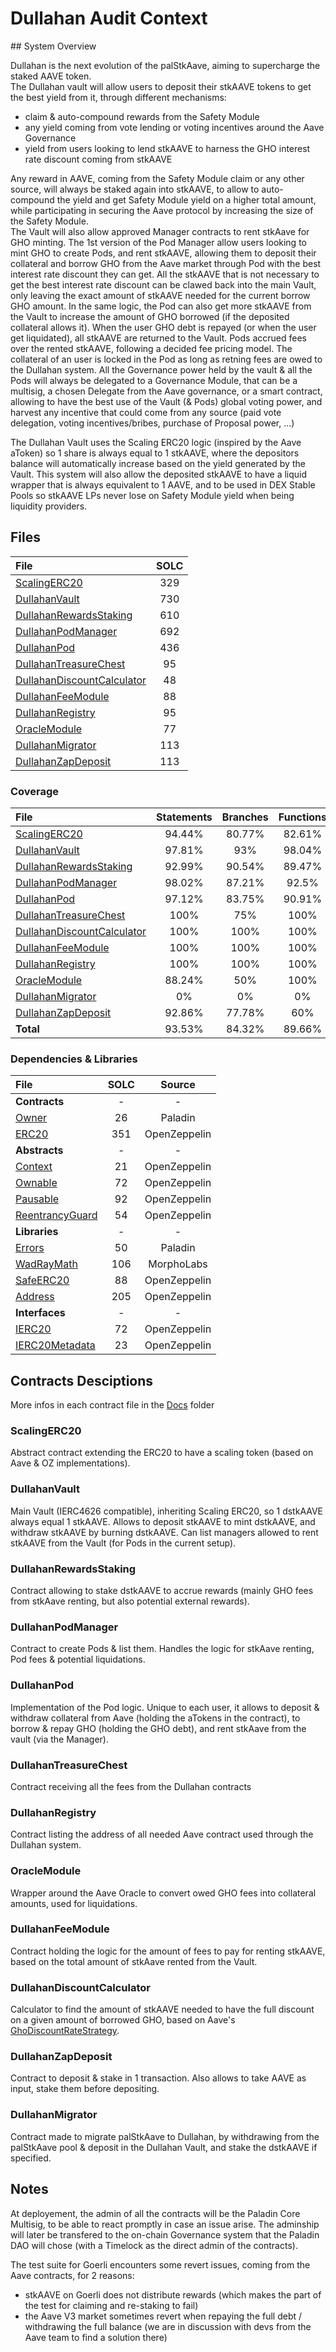 # Dullahan Audit Context

## System Overview

Dullahan is the next evolution of the palStkAave, aiming to supercharge the staked AAVE token.  
The Dullahan vault will allow users to deposit their stkAAVE tokens to get the best yield from it,
through different mechanisms:
- claim & auto-compound rewards from the Safety Module
- any yield coming from vote lending or voting incentives around the Aave Governance
- yield from users looking to lend stkAAVE to harness the GHO interest rate discount coming from stkAAVE
  
Any reward in AAVE, coming from the Safety Module claim or any other source, will always be staked again
into stkAAVE, to allow to auto-compound the yield and get Safety Module yield on a higher total amount,
while participating in securing the Aave protocol by increasing the size of the Safety Module.  
The Vault will also allow approved Manager contracts to rent stkAave for GHO minting.
The 1st version of the Pod Manager allow users looking to mint GHO to create Pods, and rent stkAAVE, allowing them to deposit their collateral and borrow GHO from the Aave market through Pod with the best interest rate discount they can get. All the stkAAVE that is not necessary to get the best interest rate discount can be clawed back into the main Vault, only leaving the exact amount of stkAAVE needed for the current borrow GHO amount. In the same logic, the Pod can also get more stkAAVE from the Vault to increase the amount of GHO borrowed (if the deposited collateral allows it). When the user GHO debt is repayed (or when the user get liquidated), all stkAAVE are returned to the Vault. Pods accrued fees over the rented stkAAVE, following a decided fee pricing model. The collateral of an user is locked in the Pod as long as retning fees are owed to the Dullahan system.
All the Governance power held by the vault & all the Pods will always be delegated to a Governance Module, that can be a multisig, a chosen Delegate from the Aave governance, or a smart contract, allowing to have the best use of the Vault (& Pods) global voting power, and harvest any incentive that could come from any source (paid vote delegation, voting incentives/bribes, purchase of Proposal power, ...)  
  
The Dullahan Vault uses the Scaling ERC20 logic (inspired by the Aave aToken) so 1 share is always equal to 1 stkAAVE, where the depositors balance will automatically increase based on the yield generated by the Vault. This system will also allow the deposited stkAAVE to have a liquid wrapper that is always equivalent to 1 AAVE, and to be used in DEX Stable Pools so stkAAVE LPs never lose on Safety Module yield when being liquidity providers.

## Files

|**File**|**SOLC**|
|:-|:-:|
|[ScalingERC20](https://github.com/PaladinFinance/Dullahan/blob/main/contracts/base/ScalingERC20.sol)|329|
|[DullahanVault](https://github.com/PaladinFinance/Dullahan/blob/main/contracts/DullahanVault.sol)|730|
|[DullahanRewardsStaking](https://github.com/PaladinFinance/Dullahan/blob/main/contracts/DullahanRewardsStaking.sol)|610|
|[DullahanPodManager](https://github.com/PaladinFinance/Dullahan/blob/main/contracts/DullahanPodManager.sol)|692|
|[DullahanPod](https://github.com/PaladinFinance/Dullahan/blob/main/contracts/DullahanPod.sol)|436|
|[DullahanTreasureChest](https://github.com/PaladinFinance/Dullahan/blob/main/contracts/DullahanTreasureChest.sol)|95|
|[DullahanDiscountCalculator](https://github.com/PaladinFinance/Dullahan/blob/main/contracts/modules/DullahanDiscountCalculator.sol)|48|
|[DullahanFeeModule](https://github.com/PaladinFinance/Dullahan/blob/main/contracts/modules/DullahanFeeModule.sol)|88|
|[DullahanRegistry](https://github.com/PaladinFinance/Dullahan/blob/main/contracts/modules/DullahanRegistry.sol)|95|
|[OracleModule](https://github.com/PaladinFinance/Dullahan/blob/main/contracts/modules/OracleModule.sol)|77|
|[DullahanMigrator](https://github.com/PaladinFinance/Dullahan/blob/main/contracts/modules/DullahanMigrator.sol)|113|
|[DullahanZapDeposit](https://github.com/PaladinFinance/Dullahan/blob/main/contracts/modules/DullahanZapDeposit.sol)|113|

### Coverage

|**File**|**Statements**|**Branches**|**Functions**|**Lines**|
|:-|:-:|:-:|:-:|:-:|
|[ScalingERC20](https://github.com/PaladinFinance/Dullahan/blob/main/contracts/base/ScalingERC20.sol)|94.44%|80.77%|82.61%|95.89%|
|[DullahanVault](https://github.com/PaladinFinance/Dullahan/blob/main/contracts/DullahanVault.sol)|97.81%|93%|98.04%|97.84%|
|[DullahanRewardsStaking](https://github.com/PaladinFinance/Dullahan/blob/main/contracts/DullahanRewardsStaking.sol)|92.99%|90.54%|89.47%|92.9%|
|[DullahanPodManager](https://github.com/PaladinFinance/Dullahan/blob/main/contracts/DullahanPodManager.sol)|98.02%|87.21%|92.5%|98.51%|
|[DullahanPod](https://github.com/PaladinFinance/Dullahan/blob/main/contracts/DullahanPod.sol)|97.12%|83.75%|90.91%|97.84%|
|[DullahanTreasureChest](https://github.com/PaladinFinance/Dullahan/blob/main/contracts/DullahanTreasureChest.sol)|100%|75%|100%|100%|
|[DullahanDiscountCalculator](https://github.com/PaladinFinance/Dullahan/blob/main/contracts/modules/DullahanDiscountCalculator.sol)|100%|100%|100%|100%|
|[DullahanFeeModule](https://github.com/PaladinFinance/Dullahan/blob/main/contracts/modules/DullahanFeeModule.sol)|100%|100%|100%|100%|
|[DullahanRegistry](https://github.com/PaladinFinance/Dullahan/blob/main/contracts/modules/DullahanRegistry.sol)|100%|100%|100%|100%|
|[OracleModule](https://github.com/PaladinFinance/Dullahan/blob/main/contracts/modules/OracleModule.sol)|88.24%|50%|100%|88.24%|
|[DullahanMigrator](https://github.com/PaladinFinance/Dullahan/blob/main/contracts/modules/DullahanMigrator.sol)|0%|0%|0%|0%|
|[DullahanZapDeposit](https://github.com/PaladinFinance/Dullahan/blob/main/contracts/modules/DullahanZapDeposit.sol)|92.86%|77.78%|60%|92.86%|
|**Total**|93.53%|84.32%|89.66%|93.87%|

### Dependencies & Libraries

|**File**|**SOLC**|**Source**|
|:-|:-:|:-:|
|**Contracts**|-|-|
|[Owner](https://github.com/PaladinFinance/Shrine/blob/main/contracts/utils/Owner.sol)|26|Paladin|
|[ERC20](https://github.com/PaladinFinance/Shrine/blob/main/contracts/oz/utils/ERC20.sol)|351|OpenZeppelin|
|**Abstracts**|-|-|
|[Context](https://github.com/PaladinFinance/Shrine/blob/main/contracts/oz/utils/Context.sol)|21|OpenZeppelin|
|[Ownable](https://github.com/PaladinFinance/Shrine/blob/main/contracts/oz/utils/Ownable.sol)|72|OpenZeppelin|
|[Pausable](https://github.com/PaladinFinance/Shrine/blob/main/contracts/oz/utils/Pausable.sol)|92|OpenZeppelin|
|[ReentrancyGuard](https://github.com/PaladinFinance/Shrine/blob/main/contracts/oz/utils/ReentrancyGuard.sol)|54|OpenZeppelin|
|**Libraries**|-|-|
|[Errors](https://github.com/PaladinFinance/Shrine/blob/main/contracts/utils/Errors.sol)|50|Paladin|
|[WadRayMath](https://github.com/PaladinFinance/Shrine/blob/main/contracts/utils/WadRayMath.sol)|106|MorphoLabs|
|[SafeERC20](https://github.com/PaladinFinance/Shrine/blob/main/contracts/oz/libraries/SafeERC20.sol)|88|OpenZeppelin|
|[Address](https://github.com/PaladinFinance/Shrine/blob/main/contracts/oz/utils/Address.sol)|205|OpenZeppelin|
|**Interfaces**|-|-|
|[IERC20](https://github.com/PaladinFinance/Shrine/blob/main/contracts/oz/interfaces/IERC20.sol)|72|OpenZeppelin|
|[IERC20Metadata](https://github.com/PaladinFinance/Shrine/blob/main/contracts/oz/extensions/IERC20Metadata.sol)|23|OpenZeppelin|

## Contracts Desciptions

More infos in each contract file in the [Docs](https://github.com/PaladinFinance/Shrine/blob/main/docs) folder

### ScalingERC20

Abstract contract extending the ERC20 to have a scaling token (based on Aave & OZ implementations).

### DullahanVault

Main Vault (IERC4626 compatible), inheriting Scaling ERC20, so 1 dstkAAVE always equal 1 stkAAVE. Allows to deposit stkAAVE to mint dstkAAVE, and withdraw stkAAVE by burning dstkAAVE. Can list managers allowed to rent stkAAVE from the Vault (for Pods in the current setup).

### DullahanRewardsStaking

Contract allowing to stake dstkAAVE to accrue rewards (mainly GHO fees from stkAave renting, but also potential external rewards).

### DullahanPodManager

Contract to create Pods & list them. Handles the logic for stkAave renting, Pod fees & potential liquidations.

### DullahanPod

Implementation of the Pod logic. Unique to each user, it allows to deposit & withdraw collateral from Aave (holding the aTokens in the contract), to borrow & repay GHO (holding the GHO debt), and rent stkAave from the vault (via the Manager).

### DullahanTreasureChest

Contract receiving all the fees from the Dullahan contracts

### DullahanRegistry

Contract listing the address of all needed Aave contract used through the Dullahan system.

### OracleModule

Wrapper around the Aave Oracle to convert owed GHO fees into collateral amounts, used for liquidations.

### DullahanFeeModule

Contract holding the logic for the amount of fees to pay for renting stkAAVE, based on the total amount of stkAave rented from the Vault.

### DullahanDiscountCalculator

Calculator to find the amount of stkAAVE needed to have the full discount on a given amount of borrowed GHO, based on Aave's [GhoDiscountRateStrategy](https://github.com/aave/gho-core/blob/main/src/contracts/facilitators/aave/interestStrategy/GhoDiscountRateStrategy.sol).

### DullahanZapDeposit

Contract to deposit & stake in 1 transaction. Also allows to take AAVE as input, stake them before depositing.

### DullahanMigrator

Contract made to migrate palStkAave to Dullahan, by withdrawing from the palStkAave pool & deposit in the Dullahan Vault, and stake the dstkAAVE if specified.


## Notes

At deployement, the admin of all the contracts will be the Paladin Core Multisig, to be able to react promptly in case an issue arise. The adminship will later be transfered to the on-chain Governance system that the Paladin DAO will chose (with a Timelock as the direct admin of the contracts).

The test suite for Goerli encounters some revert issues, coming from the Aave contracts, for 2 reasons:
- stkAAVE on Goerli does not distribute rewards (which makes the part of the test for claiming and re-staking to fail)
- the Aave V3 market sometimes revert when repaying the full debt / withdrawing the full balance (we are in discussion with devs from the Aave team to find a solution there)